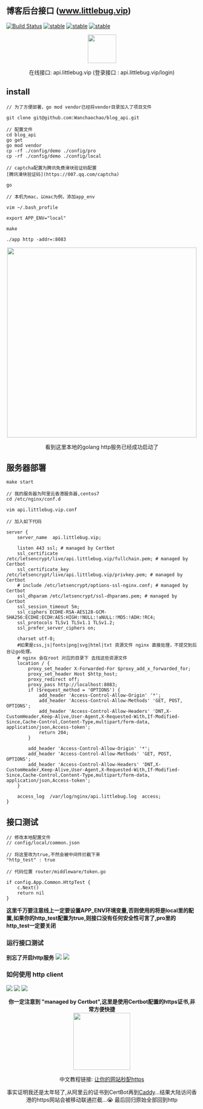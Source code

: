 ## 博客后台接口 (www.littlebug.vip)

<a href="https://travis-ci.org/wanchaochao/blog_api"><img src="https://travis-ci.org/wanchaochao/blog_api.svg" alt="Build Status"></a>
[![stable](https://img.shields.io/badge/gin--gonic%2Fgin-1.3.0-green.svg)](https://github.com/gin-gonic/gin)
[![stable](https://img.shields.io/badge/ilibs-open-brightgreen.svg)](https://github.com/ilibs)
[![stable](https://img.shields.io/badge/gosql-v1.1.1-brightgreen.svg)](https://github.com/ilibs/gosql)

<p align="center">
	<a href="https:www.littlebug.vip">
		<img src="http://littlebug.oss-cn-beijing.aliyuncs.com/www.littlebug.vip/favicon.ico" width="75">
	</a>
</p>


<p align="center">
	在线接口: api.littlebug.vip  (登录接口 : api.littlebug.vip/login)
</p>

## install

```
// 为了方便部署，go mod vendor已经将vendor目录加入了项目文件

git clone git@github.com:Wanchaochao/blog_api.git

// 配置文件
cd blog_api
go get
go mod vendor
cp -rf ./config/demo ./config/pro
cp -rf ./config/demo ./config/local

// captcha配置为腾讯免费滑块验证码配置
[腾讯滑块验证码](https://007.qq.com/captcha)

go

// 本机为mac，以mac为例，添加app_env

vim ~/.bash_profile

export APP_ENV="local"

make

./app http -addr=:8083

```


<p align="center">
	<a href="https:www.littlebug.vip">
		<img src="http://littlebug.oss-cn-beijing.aliyuncs.com/test/6E86E115-5DBF-4DB9-A095-EB0DD0F693A7.png" width="500">
	</a>
</p>


<p align="center">
	看到这里本地的golang http服务已经成功启动了
</p>

## 服务器部署

```
make start

// 我的服务器为阿里云香港服务器,centos7
cd /etc/nginx/conf.d

vim api.littlebug.vip.conf

// 加入如下代码

server {
    server_name  api.littlebug.vip;

    listen 443 ssl; # managed by Certbot
    ssl_certificate /etc/letsencrypt/live/api.littlebug.vip/fullchain.pem; # managed by Certbot
    ssl_certificate_key /etc/letsencrypt/live/api.littlebug.vip/privkey.pem; # managed by Certbot
    # include /etc/letsencrypt/options-ssl-nginx.conf; # managed by Certbot
    ssl_dhparam /etc/letsencrypt/ssl-dhparams.pem; # managed by Certbot
    ssl_session_timeout 5m;
    ssl_ciphers ECDHE-RSA-AES128-GCM-SHA256:ECDHE:ECDH:AES:HIGH:!NULL:!aNULL:!MD5:!ADH:!RC4;
    ssl_protocols TLSv1 TLSv1.1 TLSv1.2;
    ssl_prefer_server_ciphers on;

    charset utf-8;
    #如果是css,js|fonts|png|svg|html|txt 资源文件 nginx 直接处理，不提交到后台让go处理。
    # nginx 会在root 对应的目录下 去找这些资源文件
    location / {
        proxy_set_header X-Forwarded-For $proxy_add_x_forwarded_for;
        proxy_set_header Host $http_host;
        proxy_redirect off;
        proxy_pass http://localhost:8083;
        if ($request_method = 'OPTIONS') {
            add_header 'Access-Control-Allow-Origin' '*';
            add_header 'Access-Control-Allow-Methods' 'GET, POST, OPTIONS';
            add_header 'Access-Control-Allow-Headers' 'DNT,X-CustomHeader,Keep-Alive,User-Agent,X-Requested-With,If-Modified-Since,Cache-Control,Content-Type,multipart/form-data, application/json,Access-token';
            return 204;
        }

        add_header 'Access-Control-Allow-Origin' '*';
        add_header 'Access-Control-Allow-Methods' 'GET, POST, OPTIONS';
        add_header 'Access-Control-Allow-Headers' 'DNT,X-CustomHeader,Keep-Alive,User-Agent,X-Requested-With,If-Modified-Since,Cache-Control,Content-Type,multipart/form-data, application/json,Access-token';
    }

    access_log  /var/log/nginx/api.littlebug.log  access;
}
```


## 接口测试



```
// 修改本地配置文件
// config/local/common.json

// 将这里改为true,不然会被中间件拦截下来
"http_test" : true

// 代码位置 router/middleware/token.go

if config.App.Common.HttpTest {
    c.Next()
    return nil
}

```
**这里千万要注意线上一定要设置APP_ENV环境变量,否则使用的将是local里的配置,如果你的http_test配置为true,则接口没有任何安全性可言了,pro里的http_test一定要关闭**

### 运行接口测试

**别忘了开启http服务**
<img src="http://littlebug.oss-cn-beijing.aliyuncs.com/www.littlebug.vip/run_http_test01.png">
<img src="http://littlebug.oss-cn-beijing.aliyuncs.com/www.littlebug.vip/run_http_test02.png">

### 如何使用 http client
<img src="http://littlebug.oss-cn-beijing.aliyuncs.com/www.littlebug.vip/http_client_01.png">
<img src="http://littlebug.oss-cn-beijing.aliyuncs.com/www.littlebug.vip/http_client_02.png">
<img src="http://littlebug.oss-cn-beijing.aliyuncs.com/www.littlebug.vip/http_client_03.png">


<p align="center">
    <b>你一定注意到 "managed by Certbot",这里是使用Certbot配置的https证书,非常方便快捷</b>
    <br/>
	<a href="https://certbot.eff.org/">
		<img src="https://certbot.eff.org/images/certbot-logo-1A.svg" width="150">
	</a>
</p>

<p align="center">
	中文教程链接:
	    <a href="https://laravel-china.org/articles/5883/give-your-website-a-https-certificate-per-second">
	        让你的网站秒配https
	    </a>
</p>

<p align="center">
    事实证明我还是太年轻了,从阿里云的证书到CertBot再到<a href="https://boris1993.github.io/tools/caddy/set-up-caddy-server.html">Caddy</a>...结果大陆访问香港的https网站会被移动联通拦截...😭
    最后回归原始全部回到http
</p>




